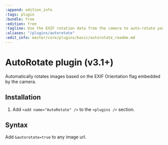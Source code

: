 ```yaml
---
:append: edition_info
:tags: plugin
:bundle: free
:edition: free
:tagline: Use the EXIF rotation data from the camera to auto-rotate your images.
:aliases: "/plugins/autorotate"
:edit_info: master/core/plugins/basic/autorotate_readme.md
---
```


# AutoRotate plugin (v3.1+)

Automatically rotates images based on the EXIF Orientation flag embedded by the camera. 

## Installation

1. Add `<add name="AutoRotate" />` to the `<plugins />` section.

## Syntax

Add `&autorotate=true` to any image url.